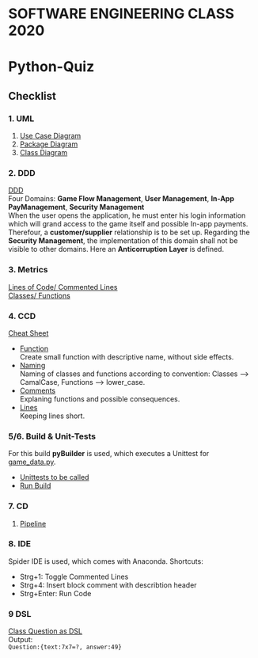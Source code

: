# SOFTWARE ENGINEERING CLASS 2020
# Python-Quiz
## Checklist
### 1. UML  
1. [Use Case Diagram](checklist/UML/usecase.png)
2. [Package Diagram](checklist/UML/package.png)
3. [Class Diagram](checklist/UML/class.png)  
### 2. DDD  
[DDD](checklist/DDD/DDD.png)  
Four Domains: **Game Flow Management**, **User Management**, **In-App PayManagement**, **Security Management**   
When the user opens the application, he must enter his login information which will grand access to the game itself and possible In-app payments. Therefour, a **customer/supplier** relationship is to be set up. Regarding the **Security Management**, the implementation of this domain shall not be visible to other domains. Here an **Anticorruption Layer** is defined.
### 3. Metrics
[Lines of Code/ Commented Lines](checklist/Metrics/lines_code_comments.JPG)  
[Classes/ Functions](checklist/Metrics/classes_functions.jpg)
### 4. CCD  
[Cheat Sheet](checklist/CCD/CCD_cheatsheet.pdf)  
* [Function](https://github.com/nelson-bht/Python-Quiz/blob/a00056d6df7eba49effaaa34c9b227612e51c13a/build_manag/src/main/python/game_data.py#L10-L15)  
Create small function with descriptive name, without side effects.  
* [Naming](https://github.com/nelson-bht/Python-Quiz/blob/a00056d6df7eba49effaaa34c9b227612e51c13a/build_manag/src/main/python/game_gui.py#L7-L23)  
Naming of classes and functions according to convention: Classes --> CamalCase, Functions --> lower_case.  
* [Comments](https://github.com/nelson-bht/Python-Quiz/blob/a00056d6df7eba49effaaa34c9b227612e51c13a/build_manag/src/main/python/game_data.py#L10-L15)  
Explaning functions and possible consequences.
* [Lines](https://github.com/nelson-bht/Python-Quiz/blob/ae51755588bb356569f1d3f049adc9b545e9d134/build_manag/src/main/python/game_gui.py#L1-L85)  
Keeping lines short.
### 5/6. Build & Unit-Tests
For this build **pyBuilder** is used, which executes a Unittest for [game_data.py](https://github.com/nelson-bht/Python-Quiz/blob/main/checklist/build_manag/src/main/python/game_data.py).
* [Unittests to be called](https://github.com/nelson-bht/Python-Quiz/blob/main/checklist/build_manag/src/unittest/python/game_data_tests.py)  
* [Run Build](https://github.com/nelson-bht/Python-Quiz/blob/main/checklist/build_manag/build_run.JPG)
### 7. CD
1. [Pipeline](https://github.com/nelson-bht/Python-Quiz/blob/main/.github/workflows/test.yml)
### 8. IDE  
Spider IDE is used, which comes with Anaconda. Shortcuts:
* Strg+1: Toggle Commented Lines
* Strg+4: Insert block comment with describtion header
* Strg+Enter: Run Code
### 9 DSL  
[Class Question as DSL](https://github.com/nelson-bht/Python-Quiz/blob/b50cd3e4397e78e0490b672486953ac8a36e1feb/checklist/DSL/question_dsl.py#L60-L63)  
Output:  
``Question:{text:7x7=?, answer:49}``

